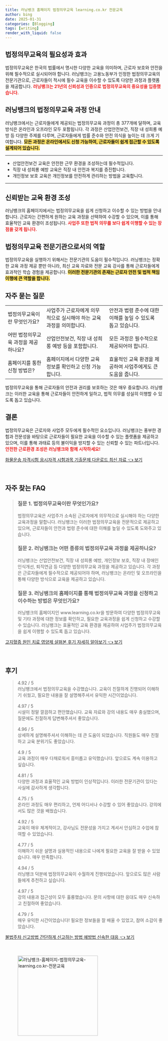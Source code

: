 ```yaml
---
title: 러닝뱅크 홈페이지 법정의무교육 learning.co.kr 전문교육
author: bing
date: 2025-01-31
categories: [Blogging]
tags: [writing]
render_with_liquid: false
---
```



<h2 id="법정의무교육_소개">법정의무교육의 필요성과 효과</h2>

<p>법정의무교육은 한국의 법률에서 명시한 다양한 교육을 의미하며, 근로자 보호와 안전을 위해 필수적으로 실시되어야 합니다. 러닝뱅크는 고용노동부가 인정한 법정의무교육의 전문기관으로, 근로자들이 적시에 필수 교육을 이수할 수 있도록 다양한 과정과 플랫폼을 제공합니다. <b><span style="color: #ee2323;">러닝뱅크는 21년의 신뢰성과 인증으로 법정의무교육의 중요성을 입증했습니다.</span></b></p>

<h2 id="러닝뱅크_과정안내">러닝뱅크의 법정의무교육 과정 안내</h2>

<p>러닝뱅크에서는 근로자들에게 제공되는 법정의무교육 과정이 총 377개에 달하며, 교육 방식은 온라인과 오프라인 모두 포함됩니다. 각 과정은 산업안전보건, 직장 내 성희롱 예방 등 다양한 주제를 다루며, 근로자들에게 법률 준수와 안전 의식을 높이는 데 크게 기여합니다. <b><span style="background-color: #ffe066;">모든 과정은 온라인에서도 신청 가능하여, 근로자들이 쉽게 접근할 수 있도록 설계되어 있습니다.</span></b></p>

<hr />

<ul>
    <li>산업안전보건 교육은 안전한 근무 환경을 조성하는데 필수적입니다.</li>
    <li>직장 내 성희롱 예방 교육은 직장 내 안전과 복지를 증진합니다.</li>
    <li>개인정보 보호 교육은 개인정보를 안전하게 관리하는 방법을 교육합니다.</li>
</ul>

<hr />

<h2 id="신뢰받는_교육환경">신뢰받는 교육 환경 조성</h2>

<p>러닝뱅크의 홈페이지에서는 법정의무교육을 쉽게 신청하고 이수할 수 있는 방법을 안내합니다. 근로자는 간편하게 원하는 교육 과정을 선택하여 수강할 수 있으며, 이를 통해 효율적인 교육 환경이 조성됩니다. <b><span style="color: #ee2323;">사업주 또한 법적 의무를 보다 쉽게 이행할 수 있는 장점을 갖게 됩니다.</span></b></p>

<h2 id="전문기관의_역할">법정의무교육 전문기관으로서의 역할</h2>

<p>법정의무교육을 실행하기 위해서는 전문기관의 도움이 필수적입니다. 러닝뱅크는 정확한 교육 과정 제공 뿐만 아니라, 최신 교육 자료와 전문 교육 강사를 통해 근로자들에게 효과적인 학습 경험을 제공합니다. <b><span style="background-color: #ffe066;">이러한 전문기관의 존재는 근로자 안전 및 법적 책임 이행에 큰 역할을 합니다.</span></b></p>

<h2 id="자주_묻는_질문">자주 묻는 질문</h2>

<table>
    <tr>
        <td>법정의무교육이란 무엇인가요?</td>
        <td>사업주가 근로자에게 의무적으로 실시해야 하는 교육 과정을 의미합니다.</td>
        <td>안전과 법령 준수에 대한 이해를 높일 수 있도록 돕고 있습니다.</td>
    </tr>
    <tr>
        <td>어떤 법정의무교육 과정을 제공하나요?</td>
        <td>산업안전보건, 직장 내 성희롱 예방 등을 포함합니다.</td>
        <td>모든 과정은 필수적으로 제공되어야 합니다.</td>
    </tr>
    <tr>
        <td>홈페이지를 통한 신청 방법은?</td>
        <td>홈페이지에서 다양한 교육 정보를 확인하고 신청 가능합니다.</td>
        <td>효율적인 교육 환경을 제공하여 사업주에게도 큰 도움을 줍니다.</td>
    </tr>
</table>

<p>법정의무교육을 통해 근로자들의 안전과 권리를 보호하는 것은 매우 중요합니다. 러닝뱅크는 이러한 교육을 통해 근로자들이 안전하게 일하고, 법적 의무를 성실히 이행할 수 있도록 돕고 있습니다.</p>

<h2 id="결론">결론</h2>

<p>법정의무교육은 근로자와 사업주 모두에게 필수적인 요소입니다. 러닝뱅크는 풍부한 경험과 전문성을 바탕으로 근로자들이 필요한 교육을 이수할 수 있는 플랫폼을 제공하고 있으며, 이를 통해 과태료 등의 불이익을 방지할 수 있는 신뢰할 수 있는 파트너입니다. <b><span style="color: #ee2323;">안전한 근로환경 조성은 러닝뱅크와 함께 시작하세요!</span></b></p>


<p><a class="click-button" title="화물운송 자격시험 응시자격 시험과목 기출문제 다운로드 최신 자료" href="https://24nara.github.io/posts/%ED%99%94%EB%AC%BC%EC%9A%B4%EC%86%A1-%EC%9E%90%EA%B2%A9%EC%8B%9C%ED%97%98-%EC%9D%91%EC%8B%9C%EC%9E%90%EA%B2%A9-%EC%8B%9C%ED%97%98%EA%B3%BC%EB%AA%A9-%EA%B8%B0%EC%B6%9C%EB%AC%B8%EC%A0%9C-%EB%8B%A4%EC%9A%B4%EB%A1%9C%EB%93%9C-%EC%B5%9C%EC%8B%A0-%EC%9E%90%EB%A3%8C/" rel="dofollow">화물운송 자격시험 응시자격 시험과목 기출문제 다운로드 최신 자료 👈 보기</a></p><br>
<h2 id='자주_찾는_FAQ'>자주 찾는 FAQ</h2>
<div itemscope="" itemtype="https://schema.org/FAQPage"> 
<blockquote> 
<div itemscope="" itemprop="mainEntity" itemtype="https://schema.org/Question"> 
<h3 itemprop="name">질문 1. 법정의무교육이란 무엇인가요?</h3> 
<div itemscope="" itemprop="acceptedAnswer" itemtype="https://schema.org/Answer"> 
<span itemprop="text"> 
<p>법정의무교육은 사업주가 소속된 근로자에게 의무적으로 실시해야 하는 다양한 교육과정을 말합니다. 러닝뱅크는 이러한 법정의무교육을 전문적으로 제공하고 있으며, 근로자들이 안전과 법령 준수에 대한 이해를 높일 수 있도록 도와주고 있습니다.</p> 
</span> 
</div> 
</div> 

<div itemscope="" itemprop="mainEntity" itemtype="https://schema.org/Question"> 
<h3 itemprop="name">질문 2. 러닝뱅크는 어떤 종류의 법정의무교육 과정을 제공하나요?</h3> 
<div itemscope="" itemprop="acceptedAnswer" itemtype="https://schema.org/Answer"> 
<span itemprop="text"> 
<p>러닝뱅크는 산업안전보건, 직장 내 성희롱 예방, 개인정보 보호, 직장 내 장애인 인식개선, 퇴직연금 등 다양한 법정의무교육 과정을 제공하고 있습니다. 각 과정은 근로자들에게 필수적으로 제공되어야 하며, 러닝뱅크는 온라인 및 오프라인을 통해 다양한 방식으로 교육을 제공하고 있습니다.</p> 
</span> 
</div> 
</div> 

<div itemscope="" itemprop="mainEntity" itemtype="https://schema.org/Question"> 
<h3 itemprop="name">질문 3. 러닝뱅크의 홈페이지를 통해 법정의무교육 과정을 신청하고 이수하는 방법은 무엇인가요?</h3> 
<div itemscope="" itemprop="acceptedAnswer" itemtype="https://schema.org/Answer"> 
<span itemprop="text"> 
<p>러닝뱅크의 홈페이지인 www.learning.co.kr을 방문하여 다양한 법정의무교육 및 기타 과정에 대한 정보를 확인하고, 필요한 교육과정을 쉽게 신청하고 수강할 수 있습니다. 러닝뱅크는 효율적인 교육 환경을 제공하여 사업주가 법정의무교육을 쉽게 이행할 수 있도록 돕고 있습니다.</p> 
</span> 
</div> 
</div> 
</blockquote> 
</div>
<p><a class="click-button" title="고지혈증 원인 치료 영양제 살펴본 후기 자세히 알아보기" href="https://24nara.github.io/posts/%EA%B3%A0%EC%A7%80%ED%98%88%EC%A6%9D-%EC%9B%90%EC%9D%B8-%EC%B9%98%EB%A3%8C-%EC%98%81%EC%96%91%EC%A0%9C-%EC%82%B4%ED%8E%B4%EB%B3%B8-%ED%9B%84%EA%B8%B0-%EC%9E%90%EC%84%B8%ED%9E%88-%EC%95%8C%EC%95%84%EB%B3%B4%EA%B8%B0/" rel="dofollow">고지혈증 원인 치료 영양제 살펴본 후기 자세히 알아보기 👈 보기</a></p><br>
<h2 id='후기'>후기</h2>
<div itemscope itemtype="https://schema.org/Product">
  <blockquote>
  <div itemprop="review" itemscope itemtype="https://schema.org/Review">
      <div itemprop="reviewRating" itemscope itemtype="https://schema.org/Rating"> <span itemprop="ratingValue">4.92</span> / <span itemprop="bestRating">5</span> </div>
      <span itemprop="reviewBody">러닝뱅크에서 법정의무교육을 수강했습니다. 교육이 친절하게 진행되어 이해하기 쉬웠고, 필요한 내용을 잘 설명해주셔서 유익한 시간이었습니다.</span>
  </div>
  <br>
  <div itemprop="review" itemscope itemtype="https://schema.org/Review">
      <div itemprop="reviewRating" itemscope itemtype="https://schema.org/Rating"> <span itemprop="ratingValue">4.97</span> / <span itemprop="bestRating">5</span> </div>
      <span itemprop="reviewBody">시설이 정말 깔끔하고 편안했습니다. 교육 자료와 강의 내용도 매우 충실했으며, 질문에도 친절하게 답변해주셔서 좋았습니다.</span>
  </div>
  <br>
  <div itemprop="review" itemscope itemtype="https://schema.org/Review">
      <div itemprop="reviewRating" itemscope itemtype="https://schema.org/Rating"> <span itemprop="ratingValue">4.96</span> / <span itemprop="bestRating">5</span> </div>
      <span itemprop="reviewBody">상세하게 설명해주셔서 이해하는 데 큰 도움이 되었습니다. 직원들도 매우 친절하고 교육 분위기도 좋았습니다.</span>
  </div>
  <br>
  <div itemprop="review" itemscope itemtype="https://schema.org/Review">
      <div itemprop="reviewRating" itemscope itemtype="https://schema.org/Rating"> <span itemprop="ratingValue">4.9</span> / <span itemprop="bestRating">5</span> </div>
      <span itemprop="reviewBody">교육 과정이 매우 다채로워서 흥미롭고 유익했습니다. 앞으로도 계속 이용하고 싶습니다.</span>
  </div>
  <br>
  <div itemprop="review" itemscope itemtype="https://schema.org/Review">
      <div itemprop="reviewRating" itemscope itemtype="https://schema.org/Rating"> <span itemprop="ratingValue">4.81</span> / <span itemprop="bestRating">5</span> </div>
      <span itemprop="reviewBody">다양한 과정과 효율적인 교육 방법이 인상적입니다. 이러한 전문기관이 있다는 사실에 감사하게 생각합니다.</span>
  </div>
  <br>
  <div itemprop="review" itemscope itemtype="https://schema.org/Review">
      <div itemprop="reviewRating" itemscope itemtype="https://schema.org/Rating"> <span itemprop="ratingValue">4.75</span> / <span itemprop="bestRating">5</span> </div>
      <span itemprop="reviewBody">온라인 과정도 매우 편리하고, 언제 어디서나 수강할 수 있어 좋았습니다. 강의에서도 많은 것을 배웠습니다.</span>
  </div>
  <br>
  <div itemprop="review" itemscope itemtype="https://schema.org/Review">
      <div itemprop="reviewRating" itemscope itemtype="https://schema.org/Rating"> <span itemprop="ratingValue">4.92</span> / <span itemprop="bestRating">5</span> </div>
      <span itemprop="reviewBody">교육이 매우 체계적이고, 강사님도 전문성을 가지고 계셔서 안심하고 수업에 참여할 수 있었습니다.</span>
  </div>
  <br>
  <div itemprop="review" itemscope itemtype="https://schema.org/Review">
      <div itemprop="reviewRating" itemscope itemtype="https://schema.org/Rating"> <span itemprop="ratingValue">4.77</span> / <span itemprop="bestRating">5</span> </div>
      <span itemprop="reviewBody">이해하기 쉬운 설명과 실용적인 내용으로 나에게 필요한 교육을 잘 받을 수 있었습니다. 매우 만족합니다.</span>
  </div>
  <br>
  <div itemprop="review" itemscope itemtype="https://schema.org/Review">
      <div itemprop="reviewRating" itemscope itemtype="https://schema.org/Rating"> <span itemprop="ratingValue">4.94</span> / <span itemprop="bestRating">5</span> </div>
      <span itemprop="reviewBody">러닝뱅크 덕분에 법정의무교육이 수월하게 진행되었습니다. 앞으로도 많은 사람들에게 추천하고 싶습니다.</span>
  </div>
  <br>
  <div itemprop="review" itemscope itemtype="https://schema.org/Review">
      <div itemprop="reviewRating" itemscope itemtype="https://schema.org/Rating"> <span itemprop="ratingValue">4.97</span> / <span itemprop="bestRating">5</span> </div>
      <span itemprop="reviewBody">강의 내용과 접근성이 모두 훌륭했습니다. 문의 사항에 대한 응대도 매우 신속하고 친절하여 좋았습니다.</span>
  </div>
  <br>
  <div itemprop="review" itemscope itemtype="https://schema.org/Review">
      <div itemprop="reviewRating" itemscope itemtype="https://schema.org/Rating"> <span itemprop="ratingValue">4.79</span> / <span itemprop="bestRating">5</span> </div>
      <span itemprop="reviewBody">매우 유익한 시간이었습니다! 필요한 정보들을 잘 배울 수 있었고, 참여 소감이 좋았습니다.</span>
  </div>
  </blockquote>
</div>
<p><a class="click-button" title="불법주차 신고방법 간단하게 신고하는 방법 예방법 신속한 대응" href="https://24nara.github.io/posts/%EB%B6%88%EB%B2%95%EC%A3%BC%EC%B0%A8-%EC%8B%A0%EA%B3%A0%EB%B0%A9%EB%B2%95-%EA%B0%84%EB%8B%A8%ED%95%98%EA%B2%8C-%EC%8B%A0%EA%B3%A0%ED%95%98%EB%8A%94-%EB%B0%A9%EB%B2%95-%EC%98%88%EB%B0%A9%EB%B2%95-%EC%8B%A0%EC%86%8D%ED%95%9C-%EB%8C%80%EC%9D%91/" rel="dofollow">불법주차 신고방법 간단하게 신고하는 방법 예방법 신속한 대응 👈 보기</a></p><br>
<figure class="image"><img src="https://24nara.github.io/assets/img/thumbnail/러닝뱅크-홈페이지-법정의무교육-learning.co.kr-전문교육.webp" alt="러닝뱅크-홈페이지-법정의무교육-learning.co.kr-전문교육" width="256" height="256"></figure>